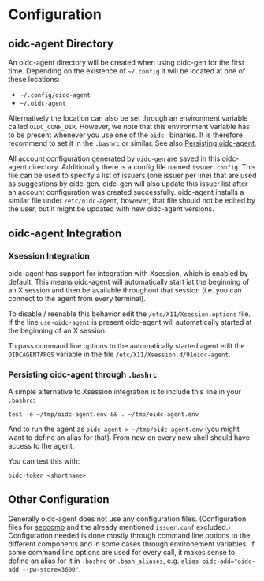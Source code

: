 # Configuration
## oidc-agent Directory
An oidc-agent directory will be created when using oidc-gen for the first time. 
Depending on the existence of ```~/.config``` it will be located at one of these
locations:
- ```~/.config/oidc-agent```
- ```~/.oidc-agent```

Alternatively the location can also be set through an environment variable
called ```OIDC_CONF_DIR```. However, we note that this environment variable has
to be present whenever you use one of the ```oidc-``` binaries. It is therefore
recommend to set it in the ```.bashrc``` or similar. See also [Persisting
oidc-agent](#persisting-oidc-agent-through-.bashrc).

All account configuration generated by ```oidc-gen``` are saved in this
oidc-agent directory. Additionally there is a config file named ```issuer.config```. This file can be used to specify a list of issuers (one issuer per line) that are used as suggestions by oidc-gen. oidc-gen will also update this issuer list after an account configuration was created successfully. oidc-agent installs a similar file under ```/etc/oidc-agent```, however, that file should not be edited by the user, but it might be updated with new oidc-agent versions.

## oidc-agent Integration
### Xsession Integration
oidc-agent has support for integration with Xsession, which is enabled by
default. This means oidc-agent will automatically start iat the beginning of an X
session and then be available throughout that session (i.e. you can connect to
the agent from every terminal).

To disable / reenable this behavior edit the ```/etc/X11/Xsession.options``` file. If the line ```use-oidc-agent``` is present oidc-agent will automatically started at the beginning of an X session.

To pass command line options to the automatically started agent edit the
```OIDCAGENTARGS``` variable in the file ```/etc/X11/Xsession.d/91oidc-agent```.

### Persisting oidc-agent through ```.bashrc```
A simple alternative to Xsession integration is to include this line in your
`.bashrc`:
```
test -e ~/tmp/oidc-agent.env && . ~/tmp/oidc-agent.env
```
And to run the agent as `oidc-agent > ~/tmp/oidc-agent.env` (you might want to
define an alias for that).
From now on every new shell should have access to the agent. 

You can test this with:
```
oidc-token <shortname>
```

## Other Configuration
Generally oidc-agent does not use any configuration files. (Configuration files
for [seccomp](security.md#seccomp) and the already mentioned ```issuer.conf``` excluded.) 
Configuration needed is done mostly through command line options to the
different components and in some cases through environement variables.
If some command line options are used for every call, it makes sense to define
an alias for it in ```.bashrc``` or ```.bash_aliases```, e.g. ```alias oidc-add="oidc-add --pw-store=3600"```.



